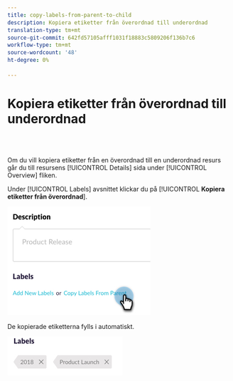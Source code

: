 ```yaml
---
title: copy-labels-from-parent-to-child
description: Kopiera etiketter från överordnad till underordnad
translation-type: tm+mt
source-git-commit: 642fd57105afff1031f18883c5809206f136b7c6
workflow-type: tm+mt
source-wordcount: '48'
ht-degree: 0%

---
```



# Kopiera etiketter från överordnad till underordnad

<br> 

Om du vill kopiera etiketter från en överordnad till en underordnad resurs går du till resursens [!UICONTROL Details] sida under [!UICONTROL Overview] fliken.

Under [!UICONTROL Labels] avsnittet klickar du på [!UICONTROL **Kopiera etiketter från överordnad**].

![Bild ett](/help/sky/assets/labels/copy-labels-from-parent-to-child/copy-labels-from-parent-to-child-1.jpg)

De kopierade etiketterna fylls i automatiskt.

![Bild två](/help/sky/assets/labels/copy-labels-from-parent-to-child/copy-labels-from-parent-to-child-2.jpg)
